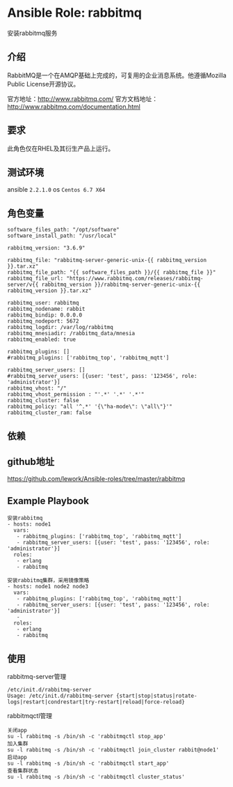 # Ansible Role: rabbitmq

安装rabbitmq服务

## 介绍
RabbitMQ是一个在AMQP基础上完成的，可复用的企业消息系统。他遵循Mozilla Public License开源协议。

官方地址：http://www.rabbitmq.com/
官方文档地址：http://www.rabbitmq.com/documentation.html

## 要求

此角色仅在RHEL及其衍生产品上运行。

## 测试环境

ansible `2.2.1.0`
os `Centos 6.7 X64`

## 角色变量
    software_files_path: "/opt/software"
    software_install_path: "/usr/local"

    rabbitmq_version: "3.6.9"

    rabbitmq_file: "rabbitmq-server-generic-unix-{{ rabbitmq_version }}.tar.xz"
    rabbitmq_file_path: "{{ software_files_path }}/{{ rabbitmq_file }}"
    rabbitmq_file_url: "https://www.rabbitmq.com/releases/rabbitmq-server/v{{ rabbitmq_version }}/rabbitmq-server-generic-unix-{{ rabbitmq_version }}.tar.xz"

    rabbitmq_user: rabbitmq
    rabbitmq_nodename: rabbit
    rabbitmq_bindip: 0.0.0.0
    rabbitmq_nodeport: 5672
    rabbitmq_logdir: /var/log/rabbitmq
    rabbitmq_mnesiadir: /rabbitmq_data/mnesia
    rabbitmq_enabled: true

    rabbitmq_plugins: []
    #rabbitmq_plugins: ['rabbitmq_top', 'rabbitmq_mqtt']

    rabbitmq_server_users: []
    #rabbitmq_server_users: [{user: 'test', pass: '123456', role: 'administrator'}]
    rabbitmq_vhost: "/"
    rabbitmq_vhost_permission : "'.*' '.*' '.*'"
    rabbitmq_cluster: false
    rabbitmq_policy: "all '^.*' '{\"ha-mode\": \"all\"}'"
    rabbitmq_cluster_ram: false

## 依赖

## github地址
https://github.com/lework/Ansible-roles/tree/master/rabbitmq

## Example Playbook
    安装rabbitmq
    - hosts: node1
      vars:
       - rabbitmq_plugins: ['rabbitmq_top', 'rabbitmq_mqtt']
       - rabbitmq_server_users: [{user: 'test', pass: '123456', role: 'administrator'}]
      roles:
       - erlang
       - rabbitmq
       
    安装rabbitmq集群，采用镜像策略
    - hosts: node1 node2 node3
      vars:
       - rabbitmq_plugins: ['rabbitmq_top', 'rabbitmq_mqtt']
       - rabbitmq_server_users: [{user: 'test', pass: '123456', role: 'administrator'}]
       - 
      roles:
       - erlang
       - rabbitmq

## 使用

rabbitmq-server管理
```
/etc/init.d/rabbitmq-server
Usage: /etc/init.d/rabbitmq-server {start|stop|status|rotate-logs|restart|condrestart|try-restart|reload|force-reload}
```
rabbitmqctl管理
```
关闭app 
su -l rabbitmq -s /bin/sh -c 'rabbitmqctl stop_app'
加入集群
su -l rabbitmq -s /bin/sh -c 'rabbitmqctl join_cluster rabbit@node1'
启动app
su -l rabbitmq -s /bin/sh -c 'rabbitmqctl start_app'
查看集群状态
su -l rabbitmq -s /bin/sh -c 'rabbitmqctl cluster_status'
```